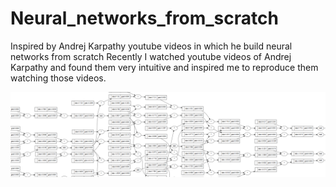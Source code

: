 # Neural_networks_from_scratch

Inspired by Andrej Karpathy youtube videos in which he build neural networks from scratch 
Recently I watched youtube videos of Andrej Karpathy and found them very intuitive and inspired me to reproduce them watching those videos.

![Alt text](Backpropagation_demo.png)
